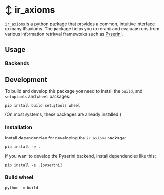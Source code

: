 # ↕️ ir_axioms

`ir_axioms` is a python package that provides a common, intuitive interface to many IR axioms.
The package helps you to rerank and evaluate runs from various information retrieval frameworks 
such as [Pyserini](https://github.com/castorini/pyserini).

## Usage

### Backends

## Development

To build and develop this package you need to install the `build`, and `setuptools` and `wheel` packages:
```shell
pip install build setuptools wheel
```
(On most systems, these packages are already installed.)

### Installation

Install dependencies for developing the `ir_axioms` package:
```shell
pip install -e .
```

If you want to develop the Pyserini backend, install dependencies like this:
```shell
pip install -e .[pyserini]
```

### Build wheel

```shell
python -m build
```